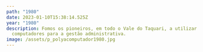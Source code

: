 ```yaml
---
path: "1980"
date: 2023-01-10T15:38:14.525Z
year: "1980"
description: Fomos os pioneiros, em todo o Vale do Taquari, a utilizar
  computadores para a gestão administrativa.
image: /assets/p_polyacomputador1980.jpg
---
```

